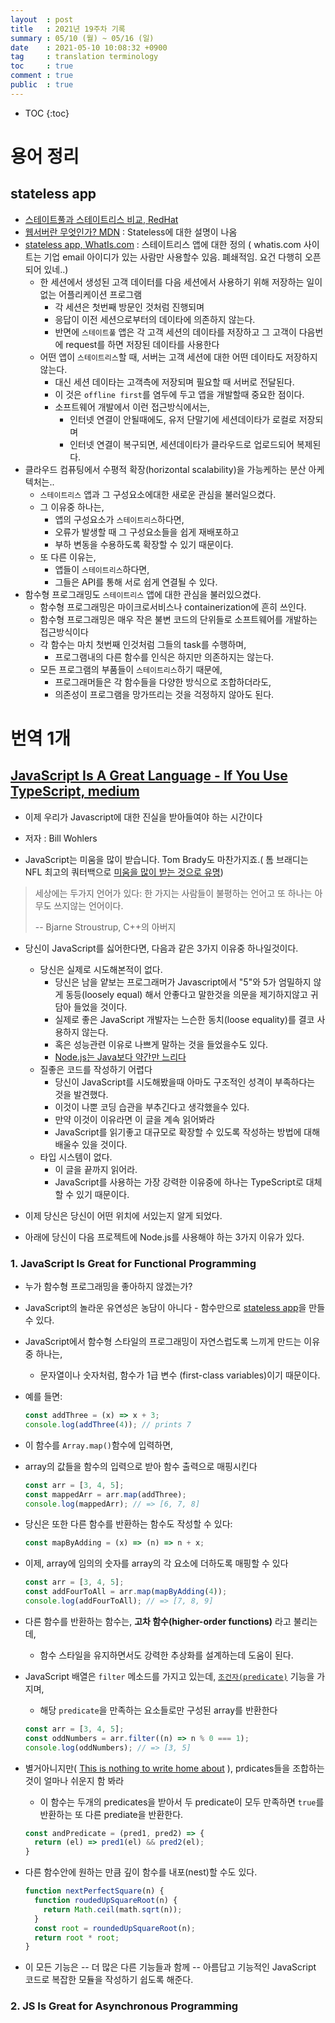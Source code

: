 ```yaml
---
layout  : post
title   : 2021년 19주차 기록
summary : 05/10 (월) ~ 05/16 (일)
date    : 2021-05-10 10:08:32 +0900
tag     : translation terminology 
toc     : true
comment : true
public  : true
---
```

* TOC
{:toc}

# 용어 정리

## stateless app

* [스테이트풀과 스테이트리스 비교, RedHat](https://www.redhat.com/ko/topics/cloud-native-apps/stateful-vs-stateless)
* [웹서버란 무엇인가? MDN](https://developer.mozilla.org/ko/docs/Learn/Common_questions/What_is_a_web_server#http를_이용해_통신하기) : Stateless에 대한 설명이 나옴
* [stateless app, WhatIs.com](https://whatis.techtarget.com/definition/stateless-app) : 스테이트리스 앱에 대한 정의 ( whatis.com 사이트는 기업 email 아이디가 있는 사람만 사용할수 있음. 폐쇄적임. 요건 다행히 오픈되어 있네..)
  * 한 세션에서 생성된 고객 데이터를 다음 세션에서 사용하기 위해 저장하는 일이 없는 어플리케이션 프로그램
    * 각 세션은 첫번째 방문인 것처럼 진행되며
    * 응답이 이전 세션으로부터의 데이타에 의존하지 않는다.
    * 반면에 `스테이트풀` 앱은 각 고객 세션의 데이타를 저장하고 그 고객이 다음번에 request를 하면 저장된 데이타를 사용한다
  * 어떤 앱이 `스테이트리스`할 때, 서버는 고객 세션에 대한 어떤 데이타도 저장하지 않는다.
    * 대신 세션 데이타는 고객측에 저장되며 필요할 때 서버로 전달된다.
    * 이 것은 `offline first`를 염두에 두고 앱을 개발할때 중요한 점이다.
    * 소프트웨어 개발에서 이런 접근방식에서는, 
      * 인터넷 연결이 안될때에도, 유저 단말기에 세션데이타가 로컬로 저장되며
      * 인터넷 연결이 복구되면, 세션데이타가 클라우드로 업로드되어 복제된다. 
 * 클라우드 컴퓨팅에서 수평적 확장(horizontal scalability)을 가능케하는 분산 아케텍처는..
   * `스테이트리스` 앱과 그 구성요소에대한 새로운 관심을 불러일으켰다.
   * 그 이유중 하나는, 
     * 앱의 구성요소가 `스테이트리스`하다면, 
     * 오류가 발생할 때 그 구성요소들을 쉽게 재배포하고
     * 부하 변동을 수용하도록 확장할 수 있기 때문이다.
   * 또 다른 이유는,
     * 앱들이 `스테이트리스`하다면, 
     * 그들은 API를 통해 서로 쉽게 연결될 수 있다.
 * 함수형 프로그래밍도 `스테이트리스` 앱에 대한 관심을 불러있으켰다.
   * 함수형 프로그래밍은 마이크로서비스나 containerization에 흔히 쓰인다. 
   * 함수형 프로그래밍은 매우 작은 불변 코드의 단위들로 소프트웨어를 개발하는 접근방식이다
   * 각 함수는 마치 첫번째 인것처럼 그들의 task를 수행하며, 
     * 프로그램내의 다른 함수를 인식은 하지만 의존하지는 않는다.
   * 모든 프로그램의 부품들이 `스테이트리스`하기 때문에,
     * 프로그래머들은 각 함수들을 다양한 방식으로 조합하더라도,
     * 의존성이 프로그램을 망가뜨리는 것을 걱정하지 않아도 된다.


# 번역 1개

## [JavaScript Is A Great Language - If You Use TypeScript, medium](https://betterprogramming.pub/its-time-we-admit-the-truth-about-javascript-98d197c0f1ec)

* 이제 우리가 Javascript에 대한 진실을 받아들여야 하는 시간이다 
* 저자 : Bill Wohlers

* JavaScript는 미움을 많이 받습니다. Tom Brady도 마찬가지죠.( 톰 브래디는 NFL 최고의 쿼터백으로 [미움을 많이 받는 것으로 유명](https://www.quora.com/Why-do-so-many-people-hate-Tom-Brady)) 

> 세상에는 두가지 언어가 있다: 한 가지는 사람들이 불평하는 언어고 또 하나는 아무도 쓰지않는 언어이다. 
>
> -- Bjarne Stroustrup, C++의 아버지

* 당신이 JavaScript를 싫어한다면, 다음과 같은 3가지 이유중 하나일것이다.
  * 당신은 실제로 시도해본적이 없다. 
    * 당신은 남을 얕보는 프로그래머가 Javascript에서 "5"와 5가 엄밀하지 않게 동등(loosely equal) 해서 안좋다고 말한것을 의문을 제기하지않고 귀담아 들었을 것이다.
    * 실제로 좋은 JavaScript 개발자는 느슨한 동치(loose equality)를 결코 사용하지 않는다.
    * 혹은 성능관련 이유로 나쁘게 말하는 것을 들었을수도 있다.
    * [Node.js는 Java보다 약간만 느리다](https://benchmarksgame-team.pages.debian.net/benchmarksgame/fastest/javascript.html)
  * 질좋은 코드를 작성하기 어렵다
    * 당신이 JavaScript를 시도해봤을때 아마도 구조적인 성격이 부족하다는 것을 발견했다.
    * 이것이 나뿐 코딩 습관을 부추긴다고 생각했을수 있다.
    * 만약 이것이 이유라면 이 글을 계속 읽어봐라
    * JavaScript를 읽기좋고 대규모로 확장할 수 있도록 작성하는 방법에 대해 배울수 있을 것이다.
  * 타입 시스템이 없다.
    * 이 글을 끝까지 읽어라.
    * JavaScript를 사용하는 가장 강력한 이유중에 하나는 TypeScript로 대체할 수 있기 때문이다.

* 이제 당신은 당신이 어떤 위치에 서있는지 알게 되었다.
* 아래에 당신이 다음 프로젝트에 Node.js를 사용해야 하는 3가지 이유가 있다.

### 1. JavaScript Is Great for Functional Programming

* 누가 함수형 프로그래밍을 좋아하지 않겠는가?
* JavaScript의 놀라운 유연성은 농담이 아니다 - 함수만으로 [stateless app](#stateless-app)을 만들 수 있다.
* JavaScript에서 함수형 스타일의 프로그래밍이 자연스럽도록 느끼게 만드는 이유중 하나는,
  * 문자열이나 숫자처럼, 함수가 1급 변수 (first-class variables)이기 때문이다.
* 예를 들면:
  ```js
  const addThree = (x) => x + 3;
  console.log(addThree(4)); // prints 7
  ```
* 이 함수를 `Array.map()`함수에 입력하면, 
* array의 값들을 함수의 입력으로 받아 함수 출력으로 매핑시킨다
  ```js
  const arr = [3, 4, 5];
  const mappedArr = arr.map(addThree);
  console.log(mappedArr); // => [6, 7, 8]
  ```
* 당신은 또한 다른 함수를 반환하는 함수도 작성할 수 있다:
  ```js
  const mapByAdding = (x) => (n) => n + x;
  ```
* 이제, array에 임의의 숫자를 array의 각 요소에 더하도록 매핑할 수 있다
  ```js
  const arr = [3, 4, 5];
  const addFourToAll = arr.map(mapByAdding(4));
  console.log(addFourToAll); // => [7, 8, 9]
  ```
* 다른 함수를 반환하는 함수는, **고차 함수(higher-order functions)** 라고 불리는데, 
  * 함수 스타일을 유지하면서도 강력한 추상화를 설계하는데 도움이 된다.
* JavaScript 배열은 `filter` 메소드를 가지고 있는데, [`조건자(predicate)`](/wiki/keyword_collection#predicate) 기능을 가지며,
  * 해당 `predicate`을 만족하는 요소들로만 구성된 array를 반환한다
  ```js
  const arr = [3, 4, 5];
  const oddNumbers = arr.filter((n) => n % 0 === 1);
  console.log(oddNumbers); // => [3, 5]
  ```
* 별거아니지만( [This is nothing to write home about](https://eatsleepandread.xyz/1154) ), prdicates들을 조합하는것이 얼마나 쉬운지 함 봐라
  * 이 함수는 두개의 predicates을 받아서 두 predicate이 모두 만족하면 `true`를 반환하는 또 다른 prediate을 반환한다.
  ```js
  const andPredicate = (pred1, pred2) => {
    return (el) => pred1(el) && pred2(el);
  }
  ```

* 다른 함수안에 원하는 만큼 깊이 함수를 내포(nest)할 수도 있다.
  ```js
  function nextPerfectSquare(n) {
    function roudedUpSquareRoot(n) {
      return Math.ceil(math.sqrt(n));
    }
    const root = roundedUpSquareRoot(n);
    return root * root;
  }
  ```

* 이 모든 기능은 -- 더 많은 다른 기능들과 함께 -- 아름답고 기능적인 JavaScript 코드로 복잡한 모듈을 작성하기 쉽도록 해준다.

### 2. JS Is Great for Asynchronous Programming


